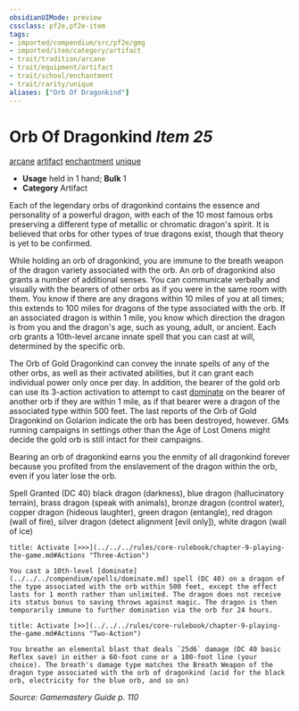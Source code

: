 ```yaml
---
obsidianUIMode: preview
cssclass: pf2e,pf2e-item
tags:
- imported/compendium/src/pf2e/gmg
- imported/item/category/artifact
- trait/tradition/arcane
- trait/equipment/artifact
- trait/school/enchantment
- trait/rarity/unique
aliases: ["Orb Of Dragonkind"]
---
```

# Orb Of Dragonkind *Item 25*  
[arcane](arcane.md)  [artifact](artifact-gmg.md)  [enchantment](enchantment.md)  [unique](unique.md)  

- **Usage** held in 1 hand; **Bulk** 1
- **Category** Artifact

Each of the legendary orbs of dragonkind contains the essence and personality of a powerful dragon, with each of the 10 most famous orbs preserving a different type of metallic or chromatic dragon's spirit. It is believed that orbs for other types of true dragons exist, though that theory is yet to be confirmed.

While holding an orb of dragonkind, you are immune to the breath weapon of the dragon variety associated with the orb. An orb of dragonkind also grants a number of additional senses. You can communicate verbally and visually with the bearers of other orbs as if you were in the same room with them. You know if there are any dragons within 10 miles of you at all times; this extends to 100 miles for dragons of the type associated with the orb. If an associated dragon is within 1 mile, you know which direction the dragon is from you and the dragon's age, such as young, adult, or ancient. Each orb grants a 10th-level arcane innate spell that you can cast at will, determined by the specific orb.

The Orb of Gold Dragonkind can convey the innate spells of any of the other orbs, as well as their activated abilities, but it can grant each individual power only once per day. In addition, the bearer of the gold orb can use its 3-action activation to attempt to cast [dominate](../../spells/dominate.md) on the bearer of another orb if they are within 1 mile, as if that bearer were a dragon of the associated type within 500 feet. The last reports of the Orb of Gold Dragonkind on Golarion indicate the orb has been destroyed, however. GMs running campaigns in settings other than the Age of Lost Omens might decide the gold orb is still intact for their campaigns.

Bearing an orb of dragonkind earns you the enmity of all dragonkind forever because you profited from the enslavement of the dragon within the orb, even if you later lose the orb.

Spell Granted (DC 40) black dragon (darkness), blue dragon (hallucinatory terrain), brass dragon (speak with animals), bronze dragon (control water), copper dragon (hideous laughter), green dragon (entangle), red dragon (wall of fire), silver dragon (detect alignment [evil only]), white dragon (wall of ice)

```ad-embed-ability
title: Activate [>>>](../../../rules/core-rulebook/chapter-9-playing-the-game.md#Actions "Three-Action")

You cast a 10th-level [dominate](../../../compendium/spells/dominate.md) spell (DC 40) on a dragon of the type associated with the orb within 500 feet, except the effect lasts for 1 month rather than unlimited. The dragon does not receive its status bonus to saving throws against magic. The dragon is then temporarily immune to further domination via the orb for 24 hours.
```

```ad-embed-ability
title: Activate [>>](../../../rules/core-rulebook/chapter-9-playing-the-game.md#Actions "Two-Action")

You breathe an elemental blast that deals `25d6` damage (DC 40 basic Reflex save) in either a 60-foot cone or a 100-foot line (your choice). The breath's damage type matches the Breath Weapon of the dragon type associated with the orb of dragonkind (acid for the black orb, electricity for the blue orb, and so on)
```

*Source: Gamemastery Guide p. 110*
